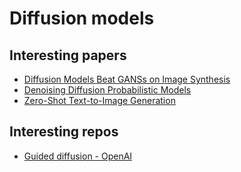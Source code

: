 # Diffusion models

## Interesting papers

- [Diffusion Models Beat GANSs on Image Synthesis](https://arxiv.org/pdf/2105.05233.pdf)
- [Denoising Diffusion Probabilistic Models](https://arxiv.org/pdf/2006.11239.pdf)
- [Zero-Shot Text-to-Image Generation](https://arxiv.org/pdf/2102.12092.pdf)

## Interesting repos

- [Guided diffusion - OpenAI](https://github.com/openai/guided-diffusion/tree/main/guided_diffusion)
